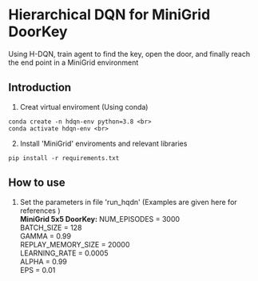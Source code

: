 # Hierarchical DQN for MiniGrid DoorKey
Using H-DQN, train agent to find the key, open the door, and finally reach the end point in a MiniGrid environment

## Introduction
1. Creat virtual enviroment (Using conda)
```
conda create -n hdqn-env python=3.8 <br>
conda activate hdqn-env <br>
```
2. Install 'MiniGrid' enviroments and relevant libraries
```
pip install -r requirements.txt
```

## How to use
1. Set the parameters in file 'run_hqdn' (Examples are given here for references ) <br>
**MiniGrid 5x5 DoorKey:**
NUM_EPISODES = 3000<br>
BATCH_SIZE = 128<br>
GAMMA = 0.99<br>
REPLAY_MEMORY_SIZE = 20000<br>
LEARNING_RATE = 0.0005<br>
ALPHA = 0.99<br>
EPS = 0.01<br>
